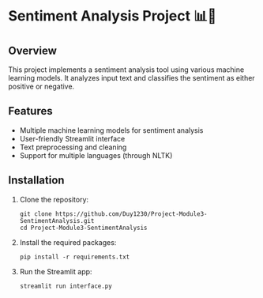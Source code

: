 # Sentiment Analysis Project 📊🤖

## Overview

This project implements a sentiment analysis tool using various machine learning models. It analyzes input text and classifies the sentiment as either positive or negative.

## Features

- Multiple machine learning models for sentiment analysis
- User-friendly Streamlit interface
- Text preprocessing and cleaning
- Support for multiple languages (through NLTK)

## Installation

1. Clone the repository:
   ```
   git clone https://github.com/Duy1230/Project-Module3-SentimentAnalysis.git
   cd Project-Module3-SentimentAnalysis 
   ```

2. Install the required packages:
   ```
   pip install -r requirements.txt
   ```

3. Run the Streamlit app:
   ```
   streamlit run interface.py
   ```

